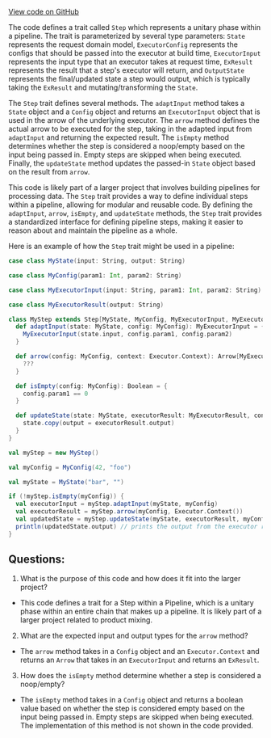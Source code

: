 [View code on GitHub](https://github.com/misbahsy/the-algorithm/product-mixer/core/src/main/scala/com/twitter/product_mixer/core/pipeline/step/Step.scala)

The code defines a trait called `Step` which represents a unitary phase within a pipeline. The trait is parameterized by several type parameters: `State` represents the request domain model, `ExecutorConfig` represents the configs that should be passed into the executor at build time, `ExecutorInput` represents the input type that an executor takes at request time, `ExResult` represents the result that a step's executor will return, and `OutputState` represents the final/updated state a step would output, which is typically taking the `ExResult` and mutating/transforming the `State`.

The `Step` trait defines several methods. The `adaptInput` method takes a `State` object and a `Config` object and returns an `ExecutorInput` object that is used in the arrow of the underlying executor. The `arrow` method defines the actual arrow to be executed for the step, taking in the adapted input from `adaptInput` and returning the expected result. The `isEmpty` method determines whether the step is considered a noop/empty based on the input being passed in. Empty steps are skipped when being executed. Finally, the `updateState` method updates the passed-in `State` object based on the result from `arrow`.

This code is likely part of a larger project that involves building pipelines for processing data. The `Step` trait provides a way to define individual steps within a pipeline, allowing for modular and reusable code. By defining the `adaptInput`, `arrow`, `isEmpty`, and `updateState` methods, the `Step` trait provides a standardized interface for defining pipeline steps, making it easier to reason about and maintain the pipeline as a whole. 

Here is an example of how the `Step` trait might be used in a pipeline:

```scala
case class MyState(input: String, output: String)

case class MyConfig(param1: Int, param2: String)

case class MyExecutorInput(input: String, param1: Int, param2: String)

case class MyExecutorResult(output: String)

class MyStep extends Step[MyState, MyConfig, MyExecutorInput, MyExecutorResult] {
  def adaptInput(state: MyState, config: MyConfig): MyExecutorInput = {
    MyExecutorInput(state.input, config.param1, config.param2)
  }

  def arrow(config: MyConfig, context: Executor.Context): Arrow[MyExecutorInput, MyExecutorResult] = {
    ???
  }

  def isEmpty(config: MyConfig): Boolean = {
    config.param1 == 0
  }

  def updateState(state: MyState, executorResult: MyExecutorResult, config: MyConfig): MyState = {
    state.copy(output = executorResult.output)
  }
}

val myStep = new MyStep()

val myConfig = MyConfig(42, "foo")

val myState = MyState("bar", "")

if (!myStep.isEmpty(myConfig)) {
  val executorInput = myStep.adaptInput(myState, myConfig)
  val executorResult = myStep.arrow(myConfig, Executor.Context())
  val updatedState = myStep.updateState(myState, executorResult, myConfig)
  println(updatedState.output) // prints the output from the executor result
}
```
## Questions: 
 1. What is the purpose of this code and how does it fit into the larger project? 
- This code defines a trait for a Step within a Pipeline, which is a unitary phase within an entire chain that makes up a pipeline. It is likely part of a larger project related to product mixing.

2. What are the expected input and output types for the `arrow` method? 
- The `arrow` method takes in a `Config` object and an `Executor.Context` and returns an `Arrow` that takes in an `ExecutorInput` and returns an `ExResult`.

3. How does the `isEmpty` method determine whether a step is considered a noop/empty? 
- The `isEmpty` method takes in a `Config` object and returns a boolean value based on whether the step is considered empty based on the input being passed in. Empty steps are skipped when being executed. The implementation of this method is not shown in the code provided.
